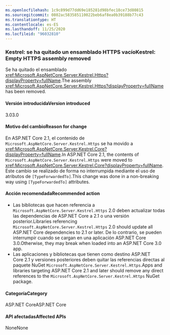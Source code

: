 ```yaml
---
ms.openlocfilehash: 1c9c899d77dd69e185281d98bfec18ce73d80815
ms.sourcegitcommit: 0802ac583585110022beb6af8ea0b39188b77c43
ms.translationtype: HT
ms.contentlocale: es-ES
ms.lasthandoff: 11/25/2020
ms.locfileid: "96032810"
---
```

### <a name="kestrel-empty-https-assembly-removed"></a><span data-ttu-id="766ea-101">Kestrel: se ha quitado un ensamblado HTTPS vacío</span><span class="sxs-lookup"><span data-stu-id="766ea-101">Kestrel: Empty HTTPS assembly removed</span></span>

<span data-ttu-id="766ea-102">Se ha quitado el ensamblado <xref:Microsoft.AspNetCore.Server.Kestrel.Https?displayProperty=fullName>.</span><span class="sxs-lookup"><span data-stu-id="766ea-102">The assembly <xref:Microsoft.AspNetCore.Server.Kestrel.Https?displayProperty=fullName> has been removed.</span></span>

#### <a name="version-introduced"></a><span data-ttu-id="766ea-103">Versión introducida</span><span class="sxs-lookup"><span data-stu-id="766ea-103">Version introduced</span></span>

<span data-ttu-id="766ea-104">3.0</span><span class="sxs-lookup"><span data-stu-id="766ea-104">3.0</span></span>

#### <a name="reason-for-change"></a><span data-ttu-id="766ea-105">Motivo del cambio</span><span class="sxs-lookup"><span data-stu-id="766ea-105">Reason for change</span></span>

<span data-ttu-id="766ea-106">En ASP.NET Core 2.1, el contenido de `Microsoft.AspNetCore.Server.Kestrel.Https` se ha movido a <xref:Microsoft.AspNetCore.Server.Kestrel.Core?displayProperty=fullName>.</span><span class="sxs-lookup"><span data-stu-id="766ea-106">In ASP.NET Core 2.1, the contents of `Microsoft.AspNetCore.Server.Kestrel.Https` were moved to <xref:Microsoft.AspNetCore.Server.Kestrel.Core?displayProperty=fullName>.</span></span> <span data-ttu-id="766ea-107">Este cambio se realizado de forma no interrumpida mediante el uso de atributos de `[TypeForwardedTo]`.</span><span class="sxs-lookup"><span data-stu-id="766ea-107">This change was done in a non-breaking way using `[TypeForwardedTo]` attributes.</span></span>

#### <a name="recommended-action"></a><span data-ttu-id="766ea-108">Acción recomendada</span><span class="sxs-lookup"><span data-stu-id="766ea-108">Recommended action</span></span>

- <span data-ttu-id="766ea-109">Las bibliotecas que hacen referencia a `Microsoft.AspNetCore.Server.Kestrel.Https` 2.0 deben actualizar todas las dependencias de ASP.NET Core a 2.1 o una versión posterior.</span><span class="sxs-lookup"><span data-stu-id="766ea-109">Libraries referencing `Microsoft.AspNetCore.Server.Kestrel.Https` 2.0 should update all ASP.NET Core dependencies to 2.1 or later.</span></span> <span data-ttu-id="766ea-110">De lo contrario, se pueden interrumpir cuando se cargan en una aplicación ASP.NET Core 3.0.</span><span class="sxs-lookup"><span data-stu-id="766ea-110">Otherwise, they may break when loaded into an ASP.NET Core 3.0 app.</span></span>
- <span data-ttu-id="766ea-111">Las aplicaciones y bibliotecas que tienen como destino ASP.NET Core 2.1 y versiones posteriores deben quitar las referencias directas al paquete NuGet `Microsoft.AspNetCore.Server.Kestrel.Https`.</span><span class="sxs-lookup"><span data-stu-id="766ea-111">Apps and libraries targeting ASP.NET Core 2.1 and later should remove any direct references to the `Microsoft.AspNetCore.Server.Kestrel.Https` NuGet package.</span></span>

#### <a name="category"></a><span data-ttu-id="766ea-112">Categoría</span><span class="sxs-lookup"><span data-stu-id="766ea-112">Category</span></span>

<span data-ttu-id="766ea-113">ASP.NET Core</span><span class="sxs-lookup"><span data-stu-id="766ea-113">ASP.NET Core</span></span>

#### <a name="affected-apis"></a><span data-ttu-id="766ea-114">API afectadas</span><span class="sxs-lookup"><span data-stu-id="766ea-114">Affected APIs</span></span>

<span data-ttu-id="766ea-115">None</span><span class="sxs-lookup"><span data-stu-id="766ea-115">None</span></span>

<!-- 

#### Affected APIs

Not detectable via API analysis

-->
